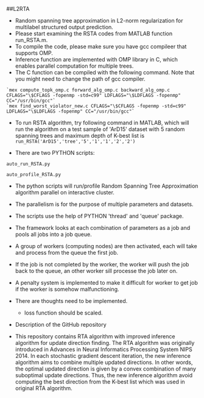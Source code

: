 


##L2RTA

   - Random spanning tree approximation in L2-norm regularization for multilabel structured output prediction.
   - Please start examining the RSTA codes from MATLAB function run_RSTA.m.
   - To compile the code, please make sure you have gcc compileer that supports OMP. 
   - Inference function are implemented with OMP library in C, which enables parallel computation for multiple trees.
   - The C function can be compiled with the following command. Note that you might need to change the path of gcc compiler.

	`mex compute_topk_omp.c forward_alg_omp.c backward_alg_omp.c  CFLAGS="\$CFLAGS -fopenmp -std=c99" LDFLAGS="\$LDFLAGS -fopenmp" CC="/usr/bin/gcc"`
	`mex find_worst_violator_new.c CFLAGS="\$CFLAGS -fopenmp -std=c99" LDFLAGS="\$LDFLAGS -fopenmp" CC="/usr/bin/gcc"`
	
   - To run RSTA algorithm, try following command in MATLAB, which will run the algorithm on a test sample of 'ArD15' dataset with 5 random spanning trees and maximum depth of K-best list is 
	`run_RSTA('ArD15','tree','5','1','1','2','2')`

   - There are two PYTHON scripts:

	auto_run_RSTA.py
	
	auto_profile_RSTA.py
	
   - The python scripts will run/profile Random Spanning Tree Approximation algorithm parallel on interactive cluster.

   - The parallelism is for the purpose of multiple parameters and datasets.

   - The scripts use the help of PYTHON 'thread' and 'queue' package.

   - The framework looks at each combination of parameters as a job and pools all jobs into a job queue.

   - A group of workers (computing nodes) are then activated, each will take and process from the queue the first job.

   - If the job is not completed by the worker, the worker will push the job back to the queue, an other worker sill processe the job later on.

   - A penalty system is implemented to make it difficult for worker to get job if the worker is somehow malfunctioning. 


   - There are thoughts need to be implemented.

     - loss function should be scaled.
	



   - Description of the GitHub repository

   - This repository contains RTA algorithm with improved inference algorithm for update direction finding. The RTA algorithm was originally introduced in Advances in Neural Informatics Processing System NIPS 2014. In each stochastic gradient descent iteration, the new inference algorithm aims to combine multiple updated directions. In other words, the optimal updated direction is given by a convex combination of many suboptimal update directions. Thus, the new inference algorithm avoid computing the best direction from the K-best list which was used in original RTA algorithm. 
